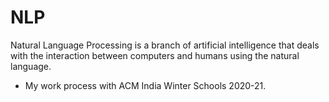 # NLP
Natural Language Processing is a branch of artificial intelligence that deals with the interaction between computers and humans using the natural language.
- My work process with ACM India Winter Schools 2020-21.
